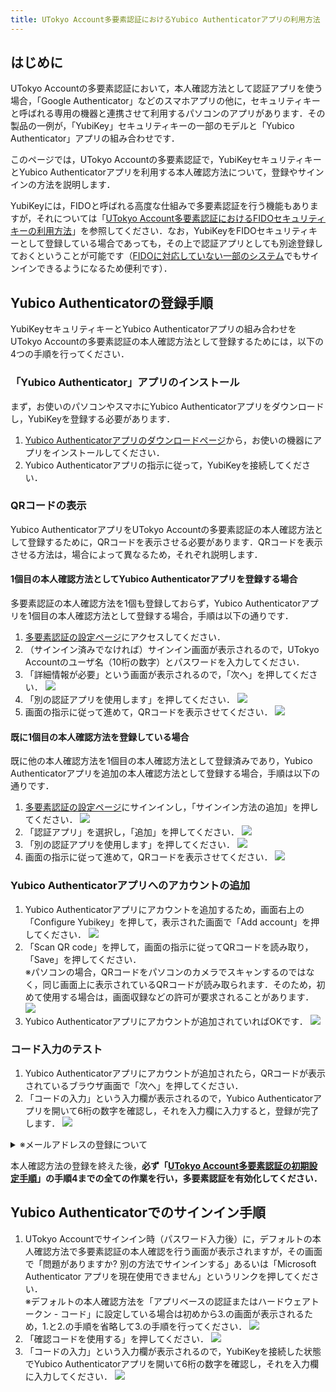 ```yaml
---
title: UTokyo Account多要素認証におけるYubico Authenticatorアプリの利用方法
---
```


## はじめに

UTokyo Accountの多要素認証において，本人確認方法として認証アプリを使う場合，「Google Authenticator」などのスマホアプリの他に，セキュリティキーと呼ばれる専用の機器と連携させて利用するパソコンのアプリがあります．その製品の一例が，「YubiKey」セキュリティキーの一部のモデルと「Yubico Authenticator」アプリの組み合わせです．

このページでは，UTokyo Accountの多要素認証で，YubiKeyセキュリティキーとYubico Authenticatorアプリを利用する本人確認方法について，登録やサインインの方法を説明します．

YubiKeyには，FIDOと呼ばれる高度な仕組みで多要素認証を行う機能もありますが，それについては「[UTokyo Account多要素認証におけるFIDOセキュリティキーの利用方法](/utokyo_account/mfa/fido-security_key)」を参照してください．なお，YubiKeyをFIDOセキュリティキーとして登録している場合であっても，その上で認証アプリとしても別途登録しておくということが可能です（[FIDOに対応していない一部のシステム](/utokyo_account/mfa/fido-security_key#unsupported-system)でもサインインできるようになるため便利です）．

## Yubico Authenticatorの登録手順

YubiKeyセキュリティキーとYubico Authenticatorアプリの組み合わせをUTokyo Accountの多要素認証の本人確認方法として登録するためには，以下の4つの手順を行ってください．

### 「Yubico Authenticator」アプリのインストール

まず，お使いのパソコンやスマホにYubico Authenticatorアプリをダウンロードし，YubiKeyを登録する必要があります．

1. [Yubico Authenticatorアプリのダウンロードページ](https://www.yubico.com/products/yubico-authenticator/)から，お使いの機器にアプリをインストールしてください．
2. Yubico Authenticatorアプリの指示に従って，YubiKeyを接続してください．

### QRコードの表示

Yubico AuthenticatorアプリをUTokyo Accountの多要素認証の本人確認方法として登録するために，QRコードを表示させる必要があります．QRコードを表示させる方法は，場合によって異なるため，それぞれ説明します．

#### 1個目の本人確認方法としてYubico Authenticatorアプリを登録する場合

多要素認証の本人確認方法を1個も登録しておらず，Yubico Authenticatorアプリを1個目の本人確認方法として登録する場合，手順は以下の通りです．

1. [多要素認証の設定ページ](https://account.activedirectory.windowsazure.com/proofup.aspx?proofup=1&whr=utac.u-tokyo.ac.jp)にアクセスしてください．
2. （サインイン済みでなければ）サインイン画面が表示されるので，UTokyo Accountのユーザ名（10桁の数字）とパスワードを入力してください．
3. 「詳細情報が必要」という画面が表示されるので，「次へ」を押してください．
![](../first.png)
4.  「別の認証アプリを使用します」を押してください．
![](initial_other_auth_app.png)
5. 画面の指示に従って進めて，QRコードを表示させてください．
![](initial_show_qr.png)

#### 既に1個目の本人確認方法を登録している場合

既に他の本人確認方法を1個目の本人確認方法として登録済みであり，Yubico Authenticatorアプリを追加の本人確認方法として登録する場合，手順は以下の通りです．

1. [多要素認証の設定ページ](https://mysignins.microsoft.com/security-info?domain_hint=utac.u-tokyo.ac.jp)にサインインし，「サインイン方法の追加」を押してください．
![](add_signin_method.png)
2. 「認証アプリ」を選択し，「追加」を押してください．
![](select_auth_app.png)
3. 「別の認証アプリを使用します」を押してください．
![](other_auth_app.png)
4. 画面の指示に従って進めて，QRコードを表示させてください．
![](show_qr.png)

### Yubico Authenticatorアプリへのアカウントの追加

1. Yubico Authenticatorアプリにアカウントを追加するため，画面右上の「Configure Yubikey」を押して，表示された画面で「Add account」を押してください．
    ![](add_account.png)
2. 「Scan QR code」を押して，画面の指示に従ってQRコードを読み取り，「Save」を押してください．<br>
※パソコンの場合，QRコードをパソコンのカメラでスキャンするのではなく，同じ画面上に表示されているQRコードが読み取られます．そのため，初めて使用する場合は，画面収録などの許可が要求されることがあります．
    ![](scan_qr.png)
3. Yubico Authenticatorアプリにアカウントが追加されていればOKです．
    ![](account_list.png)

### コード入力のテスト

1. Yubico Authenticatorアプリにアカウントが追加されたら，QRコードが表示されているブラウザ画面で「次へ」を押してください．
2. 「コードの入力」という入力欄が表示されるので，Yubico Authenticatorアプリを開いて6桁の数字を確認し，それを入力欄に入力すると，登録が完了します．
![](test_enter_code.png)

<details><summary>※メールアドレスの登録について</summary>1個目の本人確認方法としてYubico Authenticatorアプリを登録する場合は，コードの入力テストの後にメールアドレスの入力を求められます．なるべくECCSクラウドメール以外のメールアドレスを入力してください．続いてそのメールアドレスに送られてくる「コード」（6桁の数字）を入力するよう求められるので，そのようにしてください．<img src="../first_email.png"></details>

本人確認方法の登録を終えた後，**必ず「[UTokyo Account多要素認証の初期設定手順](initial)」の手順4までの全ての作業を行い，多要素認証を有効化してください．**

## Yubico Authenticatorでのサインイン手順

1. UTokyo Accountでサインイン時（パスワード入力後）に，デフォルトの本人確認方法で多要素認証の本人確認を行う画面が表示されますが，その画面で「問題がありますか? 別の方法でサインインする」あるいは「Microsoft Authenticator アプリを現在使用できません」というリンクを押してください．<br>
※デフォルトの本人確認方法を「アプリベースの認証またはハードウェアトークン - コード」に設定している場合は初めから3.の画面が表示されるため，1.と2.の手順を省略して3.の手順を行ってください．
![](signin_other_method.png)
2. 「確認コードを使用する」を押してください．
![](signin_select_totp.png)
3. 「コードの入力」という入力欄が表示されるので，YubiKeyを接続した状態でYubico Authenticatorアプリを開いて6桁の数字を確認し，それを入力欄に入力してください．
![](signin_enter_code.png)
